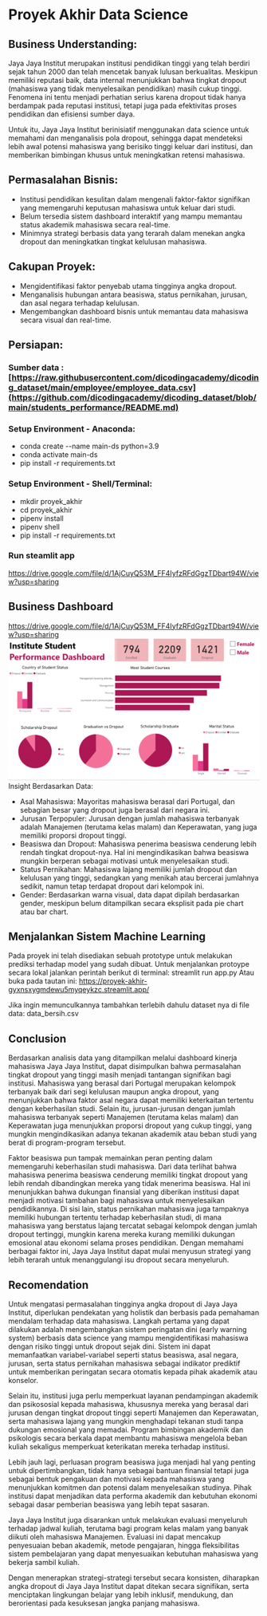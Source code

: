 # Proyek Akhir Data Science
## Business Understanding:
Jaya Jaya Institut merupakan institusi pendidikan tinggi yang telah berdiri sejak tahun 2000 dan telah mencetak banyak lulusan berkualitas. Meskipun memiliki reputasi baik, data internal menunjukkan bahwa tingkat dropout (mahasiswa yang tidak menyelesaikan pendidikan) masih cukup tinggi. Fenomena ini tentu menjadi perhatian serius karena dropout tidak hanya berdampak pada reputasi institusi, tetapi juga pada efektivitas proses pendidikan dan efisiensi sumber daya.

Untuk itu, Jaya Jaya Institut berinisiatif menggunakan data science untuk memahami dan menganalisis pola dropout, sehingga dapat mendeteksi lebih awal potensi mahasiswa yang berisiko tinggi keluar dari institusi, dan memberikan bimbingan khusus untuk meningkatkan retensi mahasiswa.
## Permasalahan Bisnis:
- Institusi pendidikan kesulitan dalam mengenali faktor-faktor signifikan yang memengaruhi keputusan mahasiswa untuk keluar dari studi.
- Belum tersedia sistem dashboard interaktif yang mampu memantau status akademik mahasiswa secara real-time.
- Minimnya strategi berbasis data yang terarah dalam menekan angka dropout dan meningkatkan tingkat kelulusan mahasiswa.
## Cakupan Proyek:
- Mengidentifikasi faktor penyebab utama tingginya angka dropout.
- Menganalisis hubungan antara beasiswa, status pernikahan, jurusan, dan asal negara terhadap kelulusan.
- Mengembangkan dashboard bisnis untuk memantau data mahasiswa secara visual dan real-time.
## Persiapan:
### Sumber data : [https://raw.githubusercontent.com/dicodingacademy/dicoding_dataset/main/employee/employee_data.csv](https://github.com/dicodingacademy/dicoding_dataset/blob/main/students_performance/README.md)
### Setup Environment - Anaconda:
- conda create --name main-ds python=3.9
- conda activate main-ds
- pip install -r requirements.txt
### Setup Environment - Shell/Terminal:
- mkdir proyek_akhir
- cd proyek_akhir
- pipenv install
- pipenv shell
- pip install -r requirements.txt
### Run steamlit app
https://drive.google.com/file/d/1AjCuyQ53M_FF4IyfzRFdGgzTDbart94W/view?usp=sharing
## Business Dashboard
https://drive.google.com/file/d/1AjCuyQ53M_FF4IyfzRFdGgzTDbart94W/view?usp=sharing
![Dashboard](./nuraisah_oxzV_dicoding-dashboard.png)
Insight Berdasarkan Data:
- Asal Mahasiswa: Mayoritas mahasiswa berasal dari Portugal, dan sebagian besar yang dropout juga berasal dari negara ini.
- Jurusan Terpopuler: Jurusan dengan jumlah mahasiswa terbanyak adalah Manajemen (terutama kelas malam) dan Keperawatan, yang juga memiliki proporsi dropout tinggi.
- Beasiswa dan Dropout: Mahasiswa penerima beasiswa cenderung lebih rendah tingkat dropout-nya. Hal ini mengindikasikan bahwa beasiswa mungkin berperan sebagai motivasi untuk menyelesaikan studi.
- Status Pernikahan: Mahasiswa lajang memiliki jumlah dropout dan kelulusan yang tinggi, sedangkan yang menikah atau bercerai jumlahnya sedikit, namun tetap terdapat dropout dari kelompok ini.
- Gender: Berdasarkan warna visual, data dapat dipilah berdasarkan gender, meskipun belum ditampilkan secara eksplisit pada pie chart atau bar chart.
## Menjalankan Sistem Machine Learning
Pada proyek ini telah disediakan sebuah prototype untuk melakukan prediksi terhadap model yang sudah dibuat. Untuk menjalankan protoype secara lokal jalankan perintah berikut di terminal: streamlit run app.py
Atau buka pada tautan ini: https://proyek-akhir-gyxnsxygmdewu5myqeykzc.streamlit.app/

Jika ingin memunculkannya tambahkan terlebih dahulu dataset nya di file data: data_bersih.csv

## Conclusion
Berdasarkan analisis data yang ditampilkan melalui dashboard kinerja mahasiswa Jaya Jaya Institut, dapat disimpulkan bahwa permasalahan tingkat dropout yang tinggi masih menjadi tantangan signifikan bagi institusi. Mahasiswa yang berasal dari Portugal merupakan kelompok terbanyak baik dari segi kelulusan maupun angka dropout, yang menunjukkan bahwa faktor asal negara dapat memiliki keterkaitan tertentu dengan keberhasilan studi. Selain itu, jurusan-jurusan dengan jumlah mahasiswa terbanyak seperti Manajemen (terutama kelas malam) dan Keperawatan juga menunjukkan proporsi dropout yang cukup tinggi, yang mungkin mengindikasikan adanya tekanan akademik atau beban studi yang berat di program-program tersebut.

Faktor beasiswa pun tampak memainkan peran penting dalam memengaruhi keberhasilan studi mahasiswa. Dari data terlihat bahwa mahasiswa penerima beasiswa cenderung memiliki tingkat dropout yang lebih rendah dibandingkan mereka yang tidak menerima beasiswa. Hal ini menunjukkan bahwa dukungan finansial yang diberikan institusi dapat menjadi motivasi tambahan bagi mahasiswa untuk menyelesaikan pendidikannya. Di sisi lain, status pernikahan mahasiswa juga tampaknya memiliki hubungan tertentu terhadap keberhasilan studi, di mana mahasiswa yang berstatus lajang tercatat sebagai kelompok dengan jumlah dropout tertinggi, mungkin karena mereka kurang memiliki dukungan emosional atau ekonomi selama proses pendidikan. Dengan memahami berbagai faktor ini, Jaya Jaya Institut dapat mulai menyusun strategi yang lebih terarah untuk menanggulangi isu dropout secara menyeluruh.
## Recomendation
Untuk mengatasi permasalahan tingginya angka dropout di Jaya Jaya Institut, diperlukan pendekatan yang holistik dan berbasis pada pemahaman mendalam terhadap data mahasiswa. Langkah pertama yang dapat dilakukan adalah mengembangkan sistem peringatan dini (early warning system) berbasis data science yang mampu mengidentifikasi mahasiswa dengan risiko tinggi untuk dropout sejak dini. Sistem ini dapat memanfaatkan variabel-variabel seperti status beasiswa, asal negara, jurusan, serta status pernikahan mahasiswa sebagai indikator prediktif untuk memberikan peringatan secara otomatis kepada pihak akademik atau konselor.

Selain itu, institusi juga perlu memperkuat layanan pendampingan akademik dan psikososial kepada mahasiswa, khususnya mereka yang berasal dari jurusan dengan tingkat dropout tinggi seperti Manajemen dan Keperawatan, serta mahasiswa lajang yang mungkin menghadapi tekanan studi tanpa dukungan emosional yang memadai. Program bimbingan akademik dan psikologis secara berkala dapat membantu mahasiswa mengelola beban kuliah sekaligus memperkuat keterikatan mereka terhadap institusi.

Lebih jauh lagi, perluasan program beasiswa juga menjadi hal yang penting untuk dipertimbangkan, tidak hanya sebagai bantuan finansial tetapi juga sebagai bentuk pengakuan dan motivasi kepada mahasiswa yang menunjukkan komitmen dan potensi dalam menyelesaikan studinya. Pihak institusi dapat menjadikan data performa akademik dan kebutuhan ekonomi sebagai dasar pemberian beasiswa yang lebih tepat sasaran.

Jaya Jaya Institut juga disarankan untuk melakukan evaluasi menyeluruh terhadap jadwal kuliah, terutama bagi program kelas malam yang banyak diikuti oleh mahasiswa Manajemen. Evaluasi ini dapat mencakup penyesuaian beban akademik, metode pengajaran, hingga fleksibilitas sistem pembelajaran yang dapat menyesuaikan kebutuhan mahasiswa yang bekerja sambil kuliah.

Dengan menerapkan strategi-strategi tersebut secara konsisten, diharapkan angka dropout di Jaya Jaya Institut dapat ditekan secara signifikan, serta menciptakan lingkungan belajar yang lebih inklusif, mendukung, dan berorientasi pada kesuksesan jangka panjang mahasiswa.
